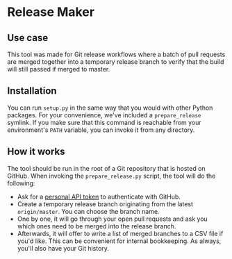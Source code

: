 Release Maker
=============

Use case
--------

This tool was made for Git release workflows where a batch of pull requests are merged together into a temporary release branch to verify that the build will still passed if merged to master.


Installation
------------

You can run `setup.py` in the same way that you would with other Python packages. For your convenience, we've included a `prepare_release` symlink. If you make sure that this command is reachable from your environment's `PATH` variable, you can invoke it from any directory.


How it works
------------

The tool should be run in the root of a Git repository that is hosted on GitHub. When invoking the `prepare_release.py` script, the tool will do the following:

- Ask for a [personal API token](https://github.com/settings/tokens) to authenticate with GitHub.
- Create a temporary release branch originating from the latest `origin/master`. You can choose the branch name.
- One by one, it will go through your open pull requests and ask you which ones need to be merged into the release branch.
- Afterwards, it will offer to write a list of merged branches to a CSV file if you'd like. This can be convenient for internal bookkeeping. As always, you'll also have your Git history.
